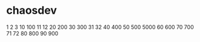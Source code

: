 # chaosdev

1
2
3
10
100
11
12
20
200
30
300
31
32
40
400
50
500
5000
60
600
70
700
71
72
80
800
90
900
